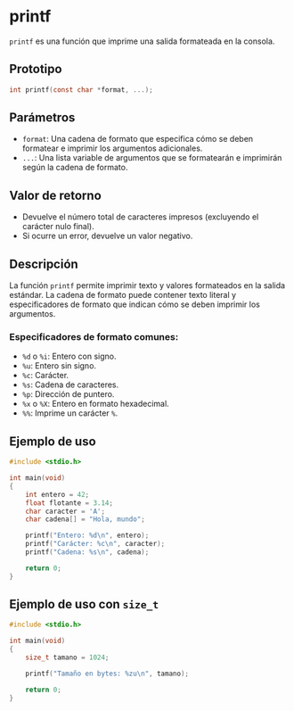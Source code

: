 # printf

`printf` es una función que imprime una salida formateada en la consola.

## Prototipo
```c
int printf(const char *format, ...);
```

## Parámetros
- `format`: Una cadena de formato que especifica cómo se deben formatear e imprimir los argumentos adicionales.
- `...`: Una lista variable de argumentos que se formatearán e imprimirán según la cadena de formato.

## Valor de retorno
- Devuelve el número total de caracteres impresos (excluyendo el carácter nulo final).
- Si ocurre un error, devuelve un valor negativo.

## Descripción
La función `printf` permite imprimir texto y valores formateados en la salida estándar. La cadena de formato puede contener texto literal y especificadores de formato que indican cómo se deben imprimir los argumentos.

### Especificadores de formato comunes:
- `%d` o `%i`: Entero con signo.
- `%u`: Entero sin signo.
- `%c`: Carácter.
- `%s`: Cadena de caracteres.
- `%p`: Dirección de puntero.
- `%x` o `%X`: Entero en formato hexadecimal.
- `%%`: Imprime un carácter `%`.

## Ejemplo de uso
```c
#include <stdio.h>

int main(void)
{
    int entero = 42;
    float flotante = 3.14;
    char caracter = 'A';
    char cadena[] = "Hola, mundo";

    printf("Entero: %d\n", entero);
    printf("Carácter: %c\n", caracter);
    printf("Cadena: %s\n", cadena);

    return 0;
}
```

## Ejemplo de uso con `size_t`
```c
#include <stdio.h>

int main(void)
{
    size_t tamano = 1024;

    printf("Tamaño en bytes: %zu\n", tamano);

    return 0;
}
```
